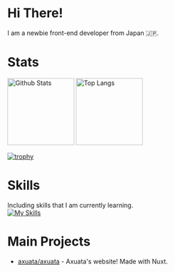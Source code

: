 # Hi There!
I am a newbie front-end developer from Japan 🇯🇵.

# Stats
<p align="left">
    <img alt="Github Stats" height="150px" src="https://github-readme-stats.vercel.app/api/top-langs/?username=axuata&layout=compact" />
    <img alt="Top Langs" height="150px" src="https://github-readme-stats.vercel.app/api?username=axuata" />
</p>

[![trophy](https://github-profile-trophy.vercel.app/?username=axuata&column=6)](https://github.com/ryo-ma/github-profile-trophy)

# Skills
Including skills that I am currently learning.  
[![My Skills](https://skillicons.dev/icons?i=html,css,js,ts,java,cs,rust,vue,nuxt,vite)](https://skillicons.dev)

# Main Projects
- [axuata/axuata](https://github.com/axuata/axuata) - Axuata's website! Made with Nuxt.